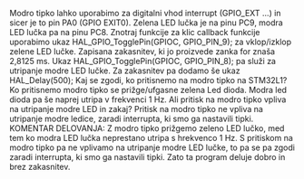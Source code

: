 Modro tipko lahko uporabimo za digitalni vhod interrupt (GPIO_EXT ...) in sicer je to pin PA0 (GPIO EXIT0).
Zelena LED lučka je na pinu PC9, modra LED lučka pa na pinu PC8.
Znotraj funkcije za klic callback funkcije uporabimo ukaz HAL_GPIO_TogglePin(GPIOC, GPIO_PIN_9); za vklop/izklop zelene LED lučke.
Zapisana zakasnitev, ki jo proizvede zanka for znaša 2,8125 ms.
Ukaz HAL_GPIO_TogglePin(GPIOC, GPIO_PIN_8); pa služi za utripanje modre LED lučke.
Za zakasnitev pa dodamo še ukaz HAL_Delay(500);
Kaj se zgodi, ko pritisnemo na modro tipko na STM32L1? Ko pritisnemo modro tipko se prižge/ufgasne zelena Led dioda. Modra led dioda pa še naprej utripa v frekvenci 1 Hz.
Ali pritisk na modro tipko vpliva na utripanje modre LED in zakaj? Pritisk na modro tipko ne vpliva na utripanje modre ledice, zaradi interrupta, ki smo ga nastavili tipki. 
KOMENTAR DELOVANJA: Z modro tipko prižgemo zeleno LED lučko, med tem ko modra LED lučka neprestano utripa s hrekvenco 1 Hz. S pritiskom na modro tipko pa ne vplivamo na utripanje modre LED lučke, to pa se pa zgodi zaradi interrupta, ki smo ga nastavili tipki. Zato ta program deluje dobro in brez zakasnitev.
